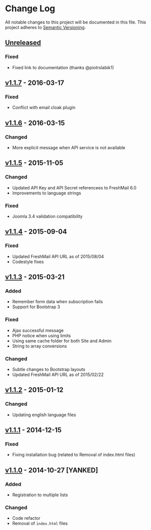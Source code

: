 Change Log
==========
All notable changes to this project will be documented in this file.
This project adheres to [Semantic Versioning](http://semver.org/).

[Unreleased][unreleased]
------------------------
### Fixed
- Fixed link to documentation (thanks @piotrslabik1)

[v1.1.7] - 2016-03-17
---------------------
### Fixed
- Conflict with email cloak plugin

[v1.1.6] - 2016-03-15
---------------------
### Changed
- More explicit message when API service is not available

[v1.1.5] - 2015-11-05
---------------------
### Changed
- Updated API Key and API Secret referencees to FreshMail 6.0
- Improvements to language strings

### Fixed
- Joomla 3.4 validation compatibility

[v1.1.4] - 2015-09-04
---------------------
### Fixed
- Updated FreshMail API URL as of 2015/08/04
- Codestyle fixes

[v1.1.3] - 2015-03-21
---------------------
### Added
- Remember form data when subscription fails
- Support for Bootstrap 3

### Fixed
- Ajax successful message
- PHP notice when using limits
- Using same cache folder for both Site and Admin
- String to array conversions

### Changed
- Subtle changes to Bootstrap layouts
- Updated FreshMail API URL as of 2015/02/22

[v1.1.2] - 2015-01-12
---------------------
### Changed
- Updating english language files

[v1.1.1] - 2014-12-15
----------------------
### Fixed
- Fixing installation bug (related to Removal of index.html files)

[v1.1.0] - 2014-10-27 [YANKED]
------------------------------
### Added
- Registration to multiple lists

### Changed
- Code refactor
- Removal of `index.html` files

[unreleased]: https://github.com/piotr-cz/mod_freshmail2/compare/v1.1.7...HEAD
[v1.1.7]: https://github.com/piotr-cz/mod_freshmail2/compare/v1.1.6...v1.1.7
[v1.1.6]: https://github.com/piotr-cz/mod_freshmail2/compare/v1.1.5...v1.1.6
[v1.1.5]: https://github.com/piotr-cz/mod_freshmail2/compare/v1.1.4...v1.1.5
[v1.1.4]: https://github.com/piotr-cz/mod_freshmail2/compare/v1.1.3...v1.1.4
[v1.1.3]: https://github.com/piotr-cz/mod_freshmail2/compare/v1.1.2...v1.1.3
[v1.1.2]: https://github.com/piotr-cz/mod_freshmail2/compare/v1.1.1...v1.1.2
[v1.1.1]: https://github.com/piotr-cz/mod_freshmail2/compare/v1.1.0...v1.1.1
[v1.1.0]: https://github.com/piotr-cz/mod_freshmail2/compare/v1.0.0-rc.3...v1.1.0
